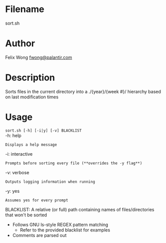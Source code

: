 Filename
===
sort.sh

Author
===
Felix Wong <fwong@palantir.com>

Description
===
Sorts files in the current directory into a ./{year}/{week #}/ hierarchy based on last modification times

Usage
===
`sort.sh [-h] [-i|y] [-v] BLACKLIST`  
-h: help

	Displays a help message
-i: interactive

	Prompts before sorting every file (**overrides the -y flag**)
-v: verbose

	Outputs logging information when running
-y: yes

	Assumes yes for every prompt

BLACKLIST: A relative (or full) path containing names of files/directories that won't be sorted

* Follows GNU ls-style REGEX pattern matching
  * Refer to the provided blacklist for examples
* Comments are parsed out
